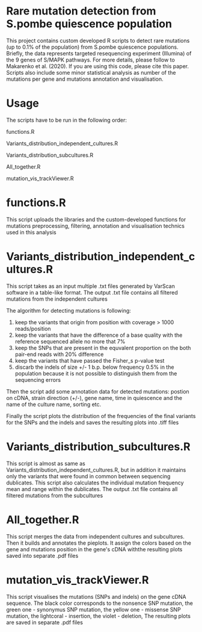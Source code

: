 # Rare mutation detection from S.pombe quiescence population 

This project contains custom developed R scripts to detect rare mutations (up to 0.1% of the population) from S.pombe quiescence populations. Briefly, the data represents targeted resequencing experiment (Illumina) of the 9 genes of S/MAPK pathways. For more details, please follow to Makarenko et al. (2020). If you are using this code, please cite this paper. Scripts also include some minor statistical analysis as number of the mutations per gene and mutations annotation and visualisation. 

# Usage

The scripts have to be run in the following order:

functions.R

Variants_distribution_independent_cultures.R

Variants_distribution_subcultures.R

All_together.R

mutation_vis_trackViewer.R

# functions.R 

This script uploads the libraries and the custom-developed functions for mutations  preprocessing, filtering, annotation and visualisation technics used in this analysis

# Variants_distribution_independent_cultures.R 

This script takes as an input multiple .txt files generated by VarScan software  in a table-like format. The output .txt file contains all filtered mutations from the independent cultures

The algorithm for detecting mutations is following:

1) keep the variants that origin from position with coverage > 1000 reads/position
2) keep the variants that have the difference of a base quality with the reference sequenced allele no more that 7% 
3) keep the SNPs that are present in the equvalent proportion on the both pair-end reads with 20% difference
4) keep the variants that have passed the Fisher_s p-value test
5) discarb the indels of size +/- 1 b.p. below frequency 0.5% in the population because it is not possible to distinguish them from the sequencing errors 

Then the script add some annotation data for detected mutations: postion on cDNA, strain direction (+/-), gene name, time in quiescence and the name of the culture name, sorting etc.

Finally the script plots the distribution of the frequencies of the final variants  for the SNPs and the indels and saves the resulting plots into .tiff files

# Variants_distribution_subcultures.R 

This script is almost as same as Variants_distribution_independent_cultures.R, but in addition it maintains only the variants that were found in common between sequencing dublicates. This script also  calculates the individual mutation frequency mean and range within the dublicates. The output .txt file contains all filtered mutations from the subcultures

# All_together.R #

This script merges the data from independent cultures and subcultures. Then it builds and annotates the pieplots. It assign the colors based on the gene and mutations position in the gene's cDNA withthe resulting plots saved into separate .pdf files

# mutation_vis_trackViewer.R #

This script visualises the mutations (SNPs and indels) on the gene cDNA sequence.
The black color corresponds to the nonsence SNP mutation, 
the green one - synonymus SNP mutation,
the yellow one - missense SNP mutation,
the lightcoral - insertion,
the violet - deletion,
The resulting plots are saved in separate .pdf files
